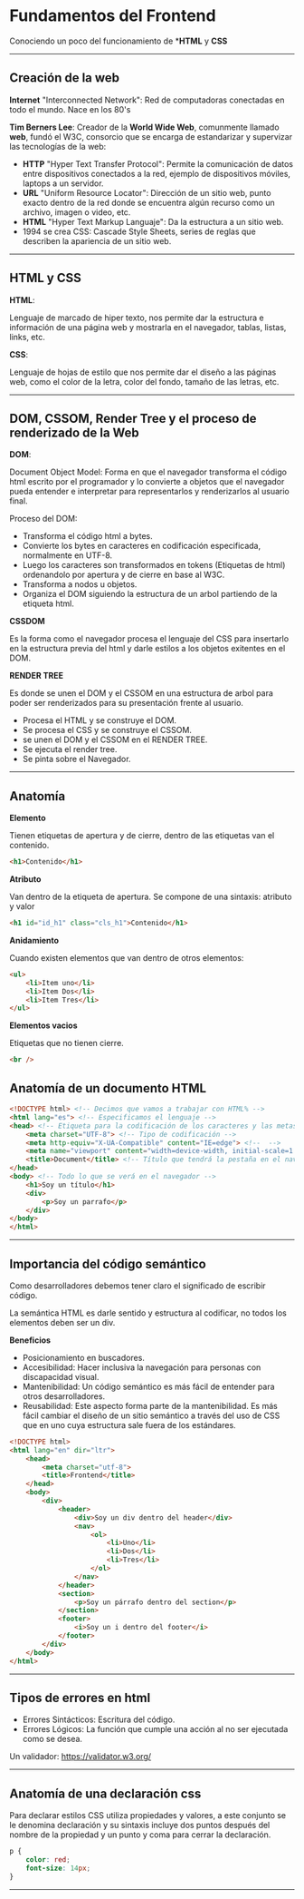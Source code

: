 # Fundamentos del Frontend

Conociendo un poco del funcionamiento de ***HTML** y **CSS**

---

## **Creación de la web**
**Internet** "Interconnected Network": Red de computadoras conectadas en todo el mundo. Nace en los 80's

**Tim Berners Lee**: Creador de la **World Wide Web**, comunmente llamado **web**, fundó el W3C, consorcio que se encarga de estandarizar y supervizar las tecnologías de la web:

* **HTTP** "Hyper Text Transfer Protocol": Permite la comunicación de datos entre dispositivos conectados a la red, ejemplo de dispositivos móviles, laptops a un servidor.
* **URL** "Uniform Resource Locator": Dirección de un sitio web, punto exacto dentro de la red donde se encuentra algún recurso como un archivo, imagen o video, etc.
* **HTML** "Hyper Text Markup Languaje": Da la estructura a un sitio web.
* 1994 se crea CSS: Cascade Style Sheets, series de reglas que describen la apariencia de un sitio web.

---

## **HTML y CSS**

**HTML**:

Lenguaje de marcado de hiper texto, nos permite dar la estructura e información de una página web y mostrarla en el navegador, tablas, listas, links, etc.

**CSS**:

Lenguaje de hojas de estilo que nos permite dar el diseño a las páginas web, como el color de la letra, color del fondo, tamaño de las letras, etc.

---

## **DOM, CSSOM, Render Tree y el proceso de renderizado de la Web**

**DOM**: 

Document Object Model: Forma en que el navegador transforma el código html escrito por el programador y lo convierte a objetos que el navegador pueda entender e interpretar para representarlos y renderizarlos al usuario final.

Proceso del DOM:

* Transforma el código html a bytes.
* Convierte los bytes en caracteres en codificación especificada, normalmente en UTF-8.
* Luego los caracteres son transformados en tokens (Etiquetas de html) ordenandolo por apertura y de cierre en base al W3C.
* Transforma a nodos u objetos.
* Organiza el DOM siguiendo la estructura de un arbol partiendo de la etiqueta html.

**CSSDOM**

Es la forma como el navegador procesa el lenguaje del CSS para insertarlo en la estructura previa del html y darle estilos a los objetos exitentes en el DOM.

**RENDER TREE**

Es donde se unen el DOM y el CSSOM en una estructura de arbol para poder ser renderizados para su presentación frente al usuario.

* Procesa el HTML y se construye el DOM.
* Se procesa el CSS y se construye el CSSOM.
* se unen el DOM y el CSSOM en el RENDER TREE.
* Se ejecuta el render tree.
* Se pinta sobre el Navegador.

---

## **Anatomía**

**Elemento**

Tienen etiquetas de apertura y de cierre, dentro de las etiquetas van el contenido.
```html
<h1>Contenido</h1>
```

**Atributo**

Van dentro de la etiqueta de apertura. Se compone de una sintaxis: atributo y valor
```html
<h1 id="id_h1" class="cls_h1">Contenido</h1>
```

**Anidamiento**

Cuando existen elementos que van dentro de otros elementos:
```html
<ul>
    <li>Item uno</li>
    <li>Item Dos</li>
    <li>Item Tres</li>
</ul>
```

**Elementos vacios**

Etiquetas que no tienen cierre.
```html
<br />
```

## **Anatomía de un documento HTML**

```html
<!DOCTYPE html> <!-- Decimos que vamos a trabajar con HTML% -->
<html lang="es"> <!-- Especificamos el lenguaje -->
<head> <!-- Etiqueta para la codificación de los caracteres y las metas -->
    <meta charset="UTF-8"> <!-- Tipo de codificación -->
    <meta http-equiv="X-UA-Compatible" content="IE=edge"> <!--  -->
    <meta name="viewport" content="width=device-width, initial-scale=1.0"> <!-- Este meta es utilizado para indicarle al navegador que el ancho total de nuestro sitio web será igual al ancho del dispositivo del usuario que esté ingresando a nuestra página (pc, celular, laptop, tablet, etc…) -->
    <title>Document</title> <!-- Título que tendrá la pestaña en el navegador -->
</head>
<body> <!-- Todo lo que se verá en el navegador -->
    <h1>Soy un título</h1>
    <div>
        <p>Soy un parrafo</p>
    </div>
</body>
</html>
```

---

## **Importancia del código semántico**

Como desarrolladores debemos tener claro el significado de escribir código.

La semántica HTML es darle sentido y estructura al codificar, no todos los elementos deben ser un div.

**Beneficios**

* Posicionamiento en buscadores.
* Accesibilidad: Hacer inclusiva la navegación para personas con discapacidad visual.
* Mantenibilidad: Un código semántico es más fácil de entender para otros desarrolladores.
* Reusabilidad: Este aspecto forma parte de la mantenibilidad. Es más fácil cambiar el diseño de un sitio semántico a través del uso de CSS que en uno cuya estructura sale fuera de los estándares.

```html
<!DOCTYPE html>
<html lang="en" dir="ltr">
    <head>
        <meta charset="utf-8">
        <title>Frontend</title>
    </head>
    <body>
        <div>
            <header>
                <div>Soy un div dentro del header</div>
                <nav>
                    <ol>
                        <li>Uno</li>
                        <li>Dos</li>
                        <li>Tres</li>
                    </ol>
                </nav>
            </header>
            <section>
                <p>Soy un párrafo dentro del section</p>
            </section>
            <footer>
                <i>Soy un i dentro del footer</i>
            </footer>
        </div>
    </body>
</html>
```

---

## **Tipos de errores en html**

* Errores Sintácticos: Escritura del código.
* Errores Lógicos: La función que cumple una acción al no ser ejecutada como se desea.

Un validador: https://validator.w3.org/

---

## **Anatomía de una declaración css**

Para declarar estilos CSS utiliza propiedades y valores, a este conjunto se le denomina declaración y su sintaxis incluye dos puntos después del nombre de la propiedad y un punto y coma para cerrar la declaración.

```css
p {
    color: red;
    font-size: 14px;
}
```

---

